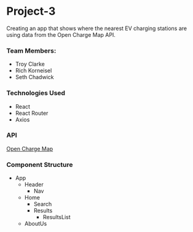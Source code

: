 # Project-3

Creating an app that shows where the nearest EV charging stations are using data from the Open Charge Map API. 

### Team Members:
- Troy Clarke
- Rich Korneisel
- Seth Chadwick

### Technologies Used
- React
- React Router
- Axios

### API

[Open Charge Map](https://openchargemap.org/site/develop/api#POI)

### Component Structure
- App
    - Header
        - Nav
    - Home
        - Search
        - Results
            - ResultsList 
    - AboutUs   
